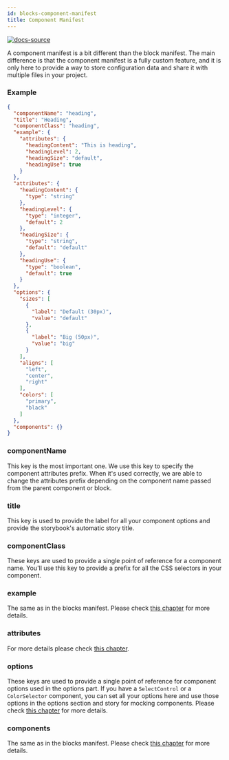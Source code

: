 ```yaml
---
id: blocks-component-manifest
title: Component Manifest
---
```


[![docs-source](https://img.shields.io/badge/source-eightshift--frontend--libs-yellow?style=for-the-badge&logo=javascript&labelColor=2a2a2a)](https://github.com/uandhgroup/eightshift-frontend-libs/tree/5.0.0/blocks/init/src/blocks/)

A component manifest is a bit different than the block manifest. The main difference is that the component manifest is a fully custom feature, and it is only here to provide a way to store configuration data and share it with multiple files in your project.

### Example

```json
{
  "componentName": "heading",
  "title": "Heading",
  "componentClass": "heading",
  "example": {
    "attributes": {
      "headingContent": "This is heading",
      "headingLevel": 2,
      "headingSize": "default",
      "headingUse": true
    }
  },
  "attributes": {
    "headingContent": {
      "type": "string"
    },
    "headingLevel": {
      "type": "integer",
      "default": 2
    },
    "headingSize": {
      "type": "string",
      "default": "default"
    },
    "headingUse": {
      "type": "boolean",
      "default": true
    }
  },
  "options": {
    "sizes": [
      {
        "label": "Default (30px)",
        "value": "default"
      },
      {
        "label": "Big (50px)",
        "value": "big"
      }
    ],
    "aligns": [
      "left",
      "center",
      "right"
    ],
    "colors": [
      "primary",
      "black"
    ]
  },
  "components": {}
}
```

### componentName

This key is the most important one. We use this key to specify the component attributes prefix. When it's used correctly, we are able to change the attributes prefix depending on the component name passed from the parent component or block.

### title

This key is used to provide the label for all your component options and provide the storybook's automatic story title.

### componentClass

These keys are used to provide a single point of reference for a component name. You'll use this key to provide a prefix for all the CSS selectors in your component.

### example

The same as in the blocks manifest. Please check [this chapter](block-manifest) for more details.

### attributes

For more details please check [this chapter](blocks-attributes).

### options

These keys are used to provide a single point of reference for component options used in the options part. If you have a `SelectControl` or a `ColorSelector` component, you can set all your options here and use those options in the options section and story for mocking components. Please check [this chapter](blocks-component-in-block) for more details.

### components

The same as in the blocks manifest. Please check [this chapter](block-manifest) for more details.
